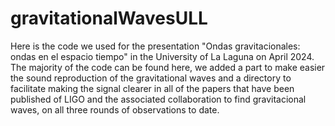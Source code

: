 # gravitationalWavesULL
Here is the code we used for the presentation "Ondas gravitacionales: ondas en el espacio tiempo" in the University of La Laguna on April 2024. The majority of the code can be found here, we added a part to make easier the sound reproduction of the gravitational waves and a directory to facilitate making the signal clearer in all of the papers that have been published of LIGO and the associated collaboration to find gravitacional waves, on all three rounds of observations to date.
